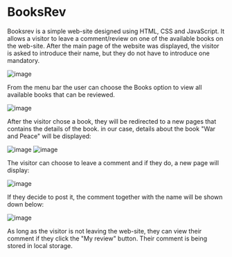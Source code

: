 # BooksRev

  Booksrev is a simple web-site designed using HTML, CSS and JavaScript. It allows a visitor to leave a comment/review on one of the available books on the web-site.
  After the main page of the website was displayed, the visitor is asked to introduce their name, but they do not have to introduce one mandatory.
  
  ![image](https://github.com/cristinazaharia/booksrev/assets/78911746/1279dccf-d7f6-42bf-a81b-51a4825ddc69)
  
  From the menu bar the user can choose the Books option to view all available books that can be reviewed.
  
  ![image](https://github.com/cristinazaharia/booksrev/assets/78911746/692acc44-4091-44f4-89f2-f018ba6b8949)

  After the visitor chose a book, they will be redirected to a new pages that contains the details of the book. in our case, details about the book "War and Peace" will be displayed:
  
  ![image](https://github.com/cristinazaharia/booksrev/assets/78911746/cb92511f-36d1-4bc7-8051-df4d986bb2df) 
  ![image](https://github.com/cristinazaharia/booksrev/assets/78911746/5f46e924-0ab7-4998-983a-ce48c21c668b)
  
  The visitor can choose to leave a comment and if they do, a new page will display:
  
  ![image](https://github.com/cristinazaharia/booksrev/assets/78911746/dec1f183-1371-4ac2-a2ee-c0f211c777e0)
  
  If they decide to post it, the comment together with the name will be shown down below:
  
  ![image](https://github.com/cristinazaharia/booksrev/assets/78911746/1df39155-d90f-4cc2-81d4-88bbf5ebc441)
  
  As long as the visitor is not leaving the web-site, they can view their comment if they click the "My review" button. Their comment is being stored in local storage.
  
  
  

  
 


